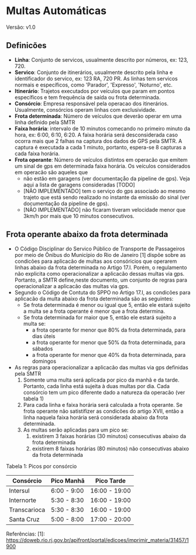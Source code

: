 # Multas Automáticas

Versão: v1.0

## Definicões

- **Linha**: Conjunto de servicos, usualmente descrito por números, ex: 123, 720.
- **Servico**: Conjunto de itinerários, usualmente descrito pela linha e identificador do servico, ex: 123 RA, 720 PR. As linhas tem servicos normais e específicos, como 'Parador', 'Expresso', 'Noturno', etc.
- **Itinerário**: Trajetos executados por veículos que param em pontos específicos e tem frequência de saída ou frota determinada.
- **Consórcio**: Empresa responsável pela operacao dos itinerários. Usualmente, consórcios operam linhas com exclusividade.
- **Frota determinada**: Número de veículos que deverão operar em uma linha definido pela SMTR
- **Faixa horária**: intervalo de 10 minutos comecando no primeiro minuto da hora, ex: 6:00, 6:10, 6:20. A faixa horária será desconsiderada caso ocorra mais que 2 falhas na captura dos dados de GPS pela SMTR. A captura é executada a cada 1 minuto, portanto, espera-se 8 capturas a cada faixa horária.
- **Frota operante**: Número de veículos distintos em operacão que emitem um sinal de gps em determinada faixa horária. Os veículos considerados em operacão são aqueles que
    - não estão em garagens (ver documentaçåo da pipeline de gps). Veja aqui a lista de garagens consideradas [TODO]
    - [NÃO IMPLEMENTADO] tem o serviço do gps associado ao mesmo trajeto que está sendo realizado no instante da emissão do sinal (ver documentaçåo da pipeline de gps).
    - [NÃO IMPLEMENTADO] não ficaram tiveram velocidade menor que 3km/h por mais que 10 minutos consecutivos.

## Frota operante abaixo da frota determinada

- O Código Disciplinar do Servico Público de Transporte de Passageiros por meio de Ônibus do Município do Rio de Janeiro [1] dispõe sobre as condicões para aplicacão de multas aos consóricios que operarem linhas abaixo da frota determinada no Artigo 17.I. Porém, o regulamento não explicita como operacionalizar a aplicacão dessas multas via gps. Portanto, a SMTR define,neste documento, um conjunto de regras para operacionalizar a aplicacão das multas via gps.
- Segundo o Código de Contuta do SPPO no Artigo 17.I, as condicões para aplicacão da multa abaixo da frota determinada são as seguintes:
     - Se frota determinada é menor ou igual que 5, então ele estará sujeito a multa se a frota operante é menor que a frota determina.
     - Se frota determinada for maior que 5, então ele estará sujeito a multa se:
         - a frota operante for menor que 80% da frota determinada, para dias úteis
         - a frota operante for menor que 50% da frota determinada, para sábados
         - a frota operante for menor que 40% da frota determinada, para domingos
- As regras para operacionalizar a aplicacão das multas via gps definidas pela SMTR
     1. Somente uma multa será aplicada por pico da manhã e da tarde. Portanto, cada linha está sujeita à duas multas por dia. Cada consórcio tem um pico diferente dado a natureza da operacão (ver tabela 1)
     2. Para cada linha e faixa horária será calculada a frota operante. Se frota operante não satistifizer as condicões do artigo XVII, então a linha naquela faixa horária será considerada abaixo da frota determinada.
     3. As multas serão aplicadas para um pico se:
        1. existirem 3 faixas horárias (30 minutos) consecutivas abaixo da frota determinada
        2. existirem 8 faixas horárias (80 minutos) não consecutivas abaixo da frota determinada


Tabela 1: Picos por consórcio

| Consórcio    | Pico Manhã  | Pico Tarde    |
| ------------ | ----------- | ------------- |
| Intersul     | 6:00 - 9:00 | 16:00 - 19:00 |
| Internorte   | 5:30 - 8:30 | 16:00 - 19:00 |
| Transcarioca | 5:30 - 8:30 | 16:00 - 19:00 |
| Santa Cruz   | 5:00 - 8:00 | 17:00 - 20:00 |

Referências:
[1]: https://doweb.rio.rj.gov.br/apifront/portal/edicoes/imprimir_materia/31457/1900